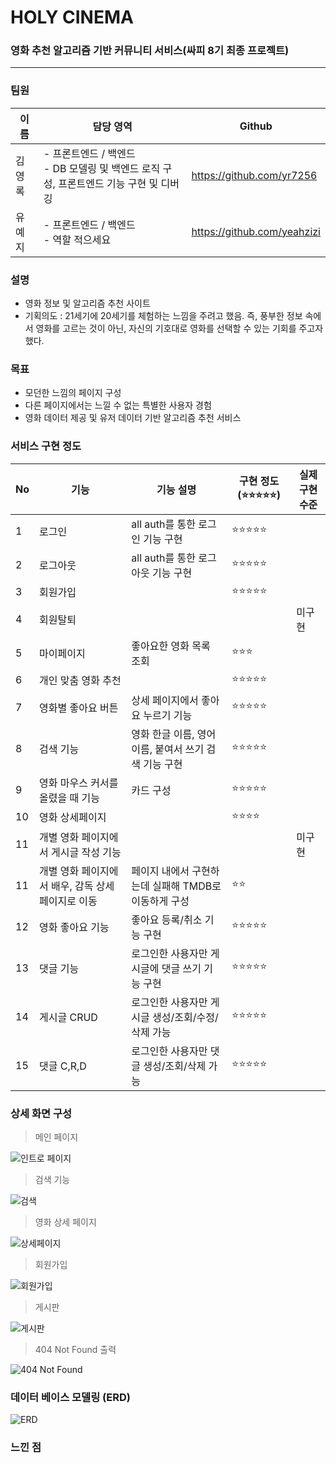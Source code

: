 # HOLY CINEMA

### 영화 추천 알고리즘 기반 커뮤니티 서비스(싸피 8기 최종 프로젝트)

***

### 팀원

| 이름  | 담당 영역                                                     | Github                      |
| --- | --------------------------------------------------------- | --------------------------- |
| 김영록 | - 프론트엔드 / 백엔드<br/>- DB 모델링 및 백엔드 로직 구성, 프론트엔드 기능 구현 및 디버깅 | https://github.com/yr7256   |
| 유예지 | - 프론트엔드 / 백엔드<br/>- 역할 적으세요                               | https://github.com/yeahzizi |

### 설명

- 영화 정보 및 알고리즘 추천 사이트
- 기획의도 : 21세기에 20세기를 체험하는 느낌을 주려고 했음. 즉, 풍부한 정보 속에서 영화를 고르는 것이 아닌, 자신의 기호대로 영화를 선택할 수 있는 기회를 주고자 했다. 

### 목표

- 모던한 느낌의 페이지 구성
- 다른 페이지에서는 느낄 수 없는 특별한 사용자 경험
- 영화 데이터 제공 및 유저 데이터 기반 알고리즘 추천 서비스

### 서비스 구현 정도

| No  | 기능                           | 기능 설명                                                 | 구현 정도(⭐⭐⭐⭐⭐) | 실제 구현 수준 |
| --- | ---------------------------- | ----------------------------------------------------- | ------------ | -------- |
| 1   | 로그인                          | all auth를 통한 로그인 기능 구현                                | ⭐⭐⭐⭐⭐        |          |
| 2   | 로그아웃                         | all auth를 통한 로그아웃 기능 구현                               | ⭐⭐⭐⭐⭐        |          |
| 3   | 회원가입                         |                                                       | ⭐⭐⭐⭐⭐        |          |
| 4   | 회원탈퇴                         |                                                       |              | 미구현      |
| 5   | 마이페이지                        | 좋아요한 영화 목록 조회                                         | ⭐⭐⭐          |          |
| 6   | 개인 맞춤 영화 추천                  |                                                       | ⭐⭐⭐⭐⭐        |          |
| 7   | 영화별 좋아요 버튼                   | 상세 페이지에서 좋아요 누르기 기능                                   | ⭐⭐⭐⭐⭐        |          |
| 8   | 검색 기능                        | 영화 한글 이름, 영어 이름, 붙여서 쓰기 검색 기능 구현                      | ⭐⭐⭐⭐⭐        |          |
| 9   | 영화 마우스 커서를 올렸을 때 기능          | 카드 구성                                                 | ⭐⭐⭐⭐⭐        |          |
| 10  | 영화 상세페이지                     |                                                       | ⭐⭐⭐⭐         |          |
| 11  | 개별 영화 페이지에서 게시글 작성 기능        |                                                       |              | 미구현      |
| 11  | 개별 영화 페이지에서 배우, 감독 상세페이지로 이동 | 페이지 내에서 구현하는데 실패해 TMDB로 이동하게 구성                       | ⭐⭐           |          |
| 12  | 영화 좋아요 기능                    | 좋아요 등록/취소 기능 구현                                       | ⭐⭐⭐⭐⭐        |          |
| 13  | 댓글 기능                        | 로그인한 사용자만 게시글에 댓글 쓰기 기능 구현                            | ⭐⭐⭐⭐⭐        |          |
| 14  | 게시글 CRUD                     | 로그인한 사용자만 게시글 생성/조회/수정/삭제 가능                   | ⭐⭐⭐⭐⭐        |          |
| 15  | 댓글 C,R,D                     | 로그인한 사용자만 댓글 생성/조회/삭제 가능                  | ⭐⭐⭐⭐⭐        |          |

### 상세 화면 구성

> 메인 페이지

![인트로 페이지](./etc/intro_to_main.gif)

> 검색 기능

![검색](./etc/search.gif)

> 영화 상세 페이지

![상세페이지](./etc/detail.gif)

> 회원가입

![회원가입](./etc/signup.gif)

> 게시판

![게시판](./etc/board.gif)

> 404 Not Found 출력

![404 Not Found](./etc/404notfound.gif)

### 데이터 베이스 모델링 (ERD)

![ERD](./etc/erd.png)

### 느낀 점
